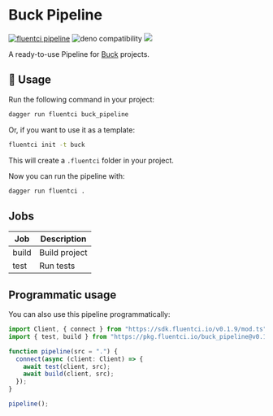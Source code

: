 # Buck Pipeline

[![fluentci pipeline](https://img.shields.io/badge/dynamic/json?label=pkg.fluentci.io&labelColor=%23000&color=%23460cf1&url=https%3A%2F%2Fapi.fluentci.io%2Fv1%2Fpipeline%2Fbuck_pipeline&query=%24.version)](https://pkg.fluentci.io/buck_pipeline)
![deno compatibility](https://shield.deno.dev/deno/^1.34)
[![](https://img.shields.io/codecov/c/gh/fluent-ci-templates/buck-pipeline)](https://codecov.io/gh/fluent-ci-templates/buck-pipeline)

A ready-to-use Pipeline for [Buck](https://buck2.build/) projects.

## 🚀 Usage

Run the following command in your project:

```bash
dagger run fluentci buck_pipeline
```

Or, if you want to use it as a template:

```bash
fluentci init -t buck
```

This will create a `.fluentci` folder in your project.

Now you can run the pipeline with:

```bash
dagger run fluentci .
```

## Jobs

| Job       | Description   |
| --------- | ------------- |
| build     | Build project |
| test      | Run tests     |

## Programmatic usage

You can also use this pipeline programmatically:

```ts
import Client, { connect } from "https://sdk.fluentci.io/v0.1.9/mod.ts";
import { test, build } from "https://pkg.fluentci.io/buck_pipeline@v0.1.3/mod.ts";

function pipeline(src = ".") {
  connect(async (client: Client) => {
    await test(client, src);
    await build(client, src);
  });
}

pipeline();
```
